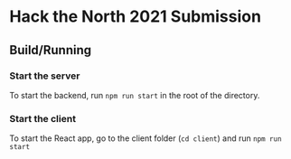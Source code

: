 # Hack the North 2021 Submission

## Build/Running

### Start the server
To start the backend, run `npm run start` in the root of the directory.

### Start the client
To start the React app, go to the client folder (`cd client`) and run `npm run start`
